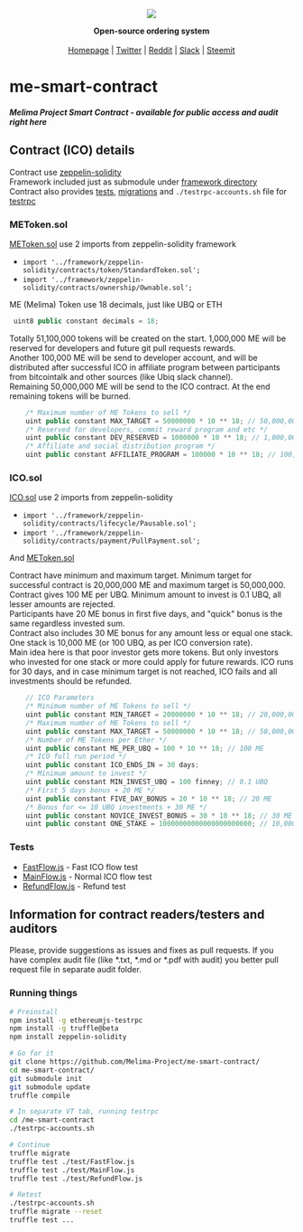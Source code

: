 <p align="center"><a href="https://melima.hda.me/"><img src="https://avatars2.githubusercontent.com/u/29970755?v=4&s=140"></p></a><p align="center"><strong>Open-source ordering system</strong><br><br> <a href="https://melima.hda.me/">Homepage</a> | <a href="https://twitter.com/Melima_Project">Twitter</a> | <a href="https://www.reddit.com/r/melima/">Reddit</a> | <a href="https://melima.slack.com/">Slack</a> | <a href="https://steemit.com/@melima">Steemit</a></p>

# me-smart-contract
##### Melima Project Smart Contract - available for public access and audit right here

## Contract (ICO) details
Contract use [zeppelin-solidity](https://github.com/OpenZeppelin/zeppelin-solidity)  
Framework included just as submodule under [framework directory](https://github.com/Melima-Project/me-smart-contract/tree/master/framework)  
Contract also provides [tests](https://github.com/Melima-Project/me-smart-contract/tree/master/test), [migrations](https://github.com/Melima-Project/me-smart-contract/tree/master/migrations) and `./testrpc-accounts.sh` file for [testrpc](https://github.com/ethereumjs/testrpc)  

### METoken.sol
[METoken.sol](https://github.com/Melima-Project/me-smart-contract/blob/master/contracts/METoken.sol) use 2 imports from zeppelin-solidity framework
- `import '../framework/zeppelin-solidity/contracts/token/StandardToken.sol';`
- `import '../framework/zeppelin-solidity/contracts/ownership/Ownable.sol';`

ME (Melima) Token use 18 decimals, just like UBQ or ETH

```javascript
 uint8 public constant decimals = 18;
```

Totally 51,100,000 tokens will be created on the start. 1,000,000 ME will be reserved for developers and future git pull requests rewards.  
Another 100,000 ME will be send to developer account, and will be distributed after successful ICO in affiliate program between participants from bitcointalk and other sources (like Ubiq slack channel).  
Remaining 50,000,000 ME will be send to the ICO contract. At the end remaining tokens will be burned.

```javascript
    /* Maximum number of ME Tokens to sell */    
    uint public constant MAX_TARGET = 50000000 * 10 ** 18; // 50,000,000 ME    
    /* Reserved for developers, commit reward program and etc */    
    uint public constant DEV_RESERVED = 1000000 * 10 ** 18; // 1,000,000 ME    
    /* Affiliate and social distribution program */    
    uint public constant AFFILIATE_PROGRAM = 100000 * 10 ** 18; // 100,000 ME 
```
### ICO.sol
[ICO.sol](https://github.com/Melima-Project/me-smart-contract/blob/master/contracts/ICO.sol) use 2 imports from zeppelin-solidity
- `import '../framework/zeppelin-solidity/contracts/lifecycle/Pausable.sol';`
- `import '../framework/zeppelin-solidity/contracts/payment/PullPayment.sol';`

And [METoken.sol](https://github.com/Melima-Project/me-smart-contract/blob/master/contracts/METoken.sol)

Contract have minimum and maximum target. Minimum target for successful contract is 20,000,000 ME and maximum target is 50,000,000.
Contract gives 100 ME per UBQ. Minimum amount to invest is 0.1 UBQ, all lesser amounts are rejected.  
Participants have 20 ME bonus in first five days, and "quick" bonus is the same regardless invested sum.  
Contract also includes 30 ME bonus for any amount less or equal one stack. One stack is 10,000 ME (or 100 UBQ, as per ICO conversion rate).  
Main idea here is that poor investor gets more tokens. But only investors who invested for one stack or more could apply for future rewards.
ICO runs for 30 days, and in case minimum target is not reached, ICO fails and all investments should be refunded.

```javascript
    // ICO Parameters    
    /* Minimum number of ME Tokens to sell */   
    uint public constant MIN_TARGET = 20000000 * 10 ** 18; // 20,000,000 ME    
    /* Maximum number of ME Tokens to sell */    
    uint public constant MAX_TARGET = 50000000 * 10 ** 18; // 50,000,000 ME 
    /* Number of ME Tokens per Ether */    
    uint public constant ME_PER_UBQ = 100 * 10 ** 18; // 100 ME    
    /* ICO full run period */    
    uint public constant ICO_ENDS_IN = 30 days;   
    /* Minimum amount to invest */   
    uint public constant MIN_INVEST_UBQ = 100 finney; // 0.1 UBQ   
    /* First 5 days bonus + 20 ME */   
    uint public constant FIVE_DAY_BONUS = 20 * 10 ** 18; // 20 ME    
    /* Bonus for <= 10 UBQ investments + 30 ME */   
    uint public constant NOVICE_INVEST_BONUS = 30 * 10 ** 18; // 30 ME  
    uint public constant ONE_STAKE = 10000000000000000000000; // 10,000 ME
```
### Tests
- [FastFlow.js](https://github.com/Melima-Project/me-smart-contract/blob/master/test/FastFlow.js) - Fast ICO flow test
- [MainFlow.js](https://github.com/Melima-Project/me-smart-contract/blob/master/test/MainFlow.js) - Normal ICO flow test
- [RefundFlow.js](https://github.com/Melima-Project/me-smart-contract/blob/master/test/RefundFlow.js) - Refund test

## Information for contract readers/testers and auditors
Please, provide suggestions as issues and fixes as pull requests. If you have complex audit file (like *.txt, *.md or *.pdf with audit) you better pull request file in separate audit folder.

### Running things

```bash
# Preinstall
npm install -g ethereumjs-testrpc
npm install -g truffle@beta
npm install zeppelin-solidity

# Go for it
git clone https://github.com/Melima-Project/me-smart-contract/
cd me-smart-contract/
git submodule init
git submodule update
truffle compile

# In separate VT tab, running testrpc
cd /me-smart-contract
./testrpc-accounts.sh

# Continue
truffle migrate 
truffle test ./test/FastFlow.js
truffle test ./test/MainFlow.js
truffle test ./test/RefundFlow.js

# Retest
./testrpc-accounts.sh
truffle migrate --reset
truffle test ...
```


